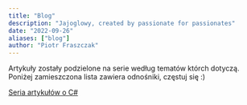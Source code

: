 ```yaml
---
title: "Blog"
description: "Jajoglowy, created by passionate for passionates"
date: "2022-09-26"
aliases: ["blog"]
author: "Piotr Fraszczak"
---
```


Artykuły zostały podzielone na serie według tematów którch dotyczą. Poniżej zamieszczona lista zawiera odnośniki, częstuj się :)

[Seria artykułów o C#](/pl/blog/about-CSharp) <!--more-->

